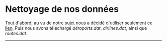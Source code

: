 # Nettoyage de nos données

Tout d'abord, au vu de notre sujet nous a décidé d'utiliser seulement ce [lien](https://openflights.org/data.html). Puis nous avons téléchargé _aéroports.dat_, _airlines.dat_, ainsi que _routes.dat_.

---
